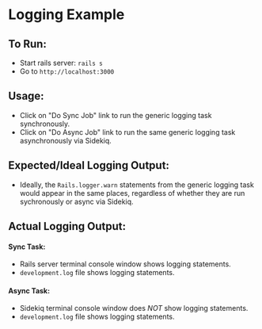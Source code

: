 # Logging Example

## To Run:
* Start rails server: `rails s`
* Go to `http://localhost:3000`

## Usage:
* Click on "Do Sync Job" link to run the generic logging task synchronously.
* Click on "Do Async Job" link to run the same generic logging task asynchronously via Sidekiq.

## Expected/Ideal Logging Output:
* Ideally, the `Rails.logger.warn` statements from the generic logging task would appear in the same places, regardless of whether they are run sychronously or async via Sidekiq.

## Actual Logging Output:

#### Sync Task:
* Rails server terminal console window shows logging statements.
* `development.log` file shows logging statements.

#### Async Task:
* Sidekiq terminal console window does *NOT* show logging statements.
* `development.log` file shows logging statements.
